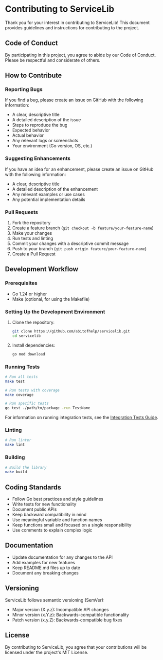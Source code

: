 # Contributing to ServiceLib

Thank you for your interest in contributing to ServiceLib! This document provides guidelines and instructions for contributing to the project.

## Code of Conduct

By participating in this project, you agree to abide by our Code of Conduct. Please be respectful and considerate of others.

## How to Contribute

### Reporting Bugs

If you find a bug, please create an issue on GitHub with the following information:

- A clear, descriptive title
- A detailed description of the issue
- Steps to reproduce the bug
- Expected behavior
- Actual behavior
- Any relevant logs or screenshots
- Your environment (Go version, OS, etc.)

### Suggesting Enhancements

If you have an idea for an enhancement, please create an issue on GitHub with the following information:

- A clear, descriptive title
- A detailed description of the enhancement
- Any relevant examples or use cases
- Any potential implementation details

### Pull Requests

1. Fork the repository
2. Create a feature branch (`git checkout -b feature/your-feature-name`)
3. Make your changes
4. Run tests and linting
5. Commit your changes with a descriptive commit message
6. Push to your branch (`git push origin feature/your-feature-name`)
7. Create a Pull Request

## Development Workflow

### Prerequisites

- Go 1.24 or higher
- Make (optional, for using the Makefile)

### Setting Up the Development Environment

1. Clone the repository:
   ```bash
   git clone https://github.com/abitofhelp/servicelib.git
   cd servicelib
   ```

2. Install dependencies:
   ```bash
   go mod download
   ```

### Running Tests

```bash
# Run all tests
make test

# Run tests with coverage
make coverage

# Run specific tests
go test ./path/to/package -run TestName
```

For information on running integration tests, see the [Integration Tests Guide](DOCS/Integration_Tests.md).

### Linting

```bash
# Run linter
make lint
```

### Building

```bash
# Build the library
make build
```

## Coding Standards

- Follow Go best practices and style guidelines
- Write tests for new functionality
- Document public APIs
- Keep backward compatibility in mind
- Use meaningful variable and function names
- Keep functions small and focused on a single responsibility
- Use comments to explain complex logic

## Documentation

- Update documentation for any changes to the API
- Add examples for new features
- Keep README.md files up to date
- Document any breaking changes

## Versioning

ServiceLib follows semantic versioning (SemVer):

- Major version (X.y.z): Incompatible API changes
- Minor version (x.Y.z): Backwards-compatible functionality
- Patch version (x.y.Z): Backwards-compatible bug fixes

## License

By contributing to ServiceLib, you agree that your contributions will be licensed under the project's MIT License.
